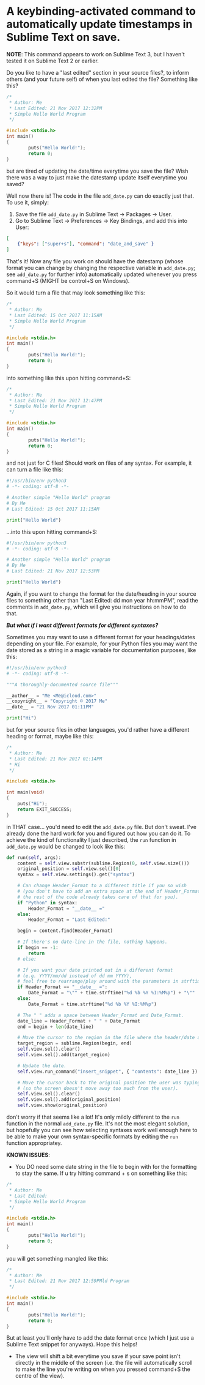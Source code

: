 # A keybinding-activated command to automatically update timestamps in Sublime Text on save.
**NOTE**: This command appears to work on Sublime Text 3, but I haven't tested it on Sublime Text 2 or earlier.

Do you like to have a "last edited" section in your source files?, to inform others (and your future self) of when you last edited the file? Something like this?

```C
/* 
 * Author: Me
 * Last Edited: 21 Nov 2017 12:32PM
 * Simple Hello World Program
 */

#include <stdio.h>
int main()
{
        puts("Hello World!");
        return 0;
}

```

but are tired of updating the date/time everytime you save the file? Wish there was a way to just make the datestamp update itself everytime you saved?

Well now there is! The code in the file ```add_date.py``` can do exactly just that. To use it, simply:
1. Save the file ```add_date.py``` in Sublime Text -> Packages -> User.
2. Go to Sublime Text -> Preferences -> Key Bindings, and add this into User:

```json
[
    {"keys": ["super+s"], "command": "date_and_save" }
]
```

That's it! Now any file you work on should have the datestamp (whose format you can change by changing the respective variable in ```add_date.py```; see ```add_date.py``` for further info) automatically updated whenever you press command+S (MIGHT be control+S on Windows).

So it would turn a file that may look something like this:
```C
/* 
 * Author: Me
 * Last Edited: 15 Oct 2017 11:15AM
 * Simple Hello World Program
 */

#include <stdio.h>
int main()
{
        puts("Hello World!");
        return 0;
}

```

into something like this upon hitting command+S:
```C
/* 
 * Author: Me
 * Last Edited: 21 Nov 2017 12:47PM
 * Simple Hello World Program
 */

#include <stdio.h>
int main()
{
        puts("Hello World!");
        return 0;
}

```

and not just for C files! Should work on files of any syntax. For example, it can turn a file like this:
```python
#!/usr/bin/env python3
# -*- coding: utf-8 -*-

# Another simple "Hello World" program
# By Me
# Last Edited: 15 Oct 2017 11:15AM

print("Hello World")

```

...into this upon hitting command+S:
```python
#!/usr/bin/env python3
# -*- coding: utf-8 -*-

# Another simple "Hello World" program
# By Me
# Last Edited: 21 Nov 2017 12:53PM

print("Hello World")

```

Again, if you want to change the format for the date/heading in your source files to something other than "Last Edited: dd mon year hh:mmPM", read the comments in ```add_date.py```, which will give you instructions on how to do that.

***But what if I want different formats for different syntaxes?***

Sometimes you may want to use a different format for your headings/dates depending on your file. For example, for your Python files you may want the date stored as a string in a magic variable for documentation purposes, like this:
```python
#!/usr/bin/env python3
# -*- coding: utf-8 -*-

"""A thoroughly-documented source file"""

__author__ = "Me <Me@icloud.com>"
__copyright__ = "Copyright © 2017 Me"
__date__ = "21 Nov 2017 01:11PM"

print("Hi")

```
but for your source files in other languages, you'd rather have a different heading or format, maybe like this:
```C
/*
 * Author: Me
 * Last Edited: 21 Nov 2017 01:14PM
 * Hi
 */

#include <stdio.h>

int main(void)
{
	puts("Hi");
	return EXIT_SUCCESS;
}

```

in THAT case... you'd need to edit the ```add_date.py``` file. But don't sweat. I've already done the hard work for you and figured out how you can do it. To achieve the kind of functionality I just described, the ```run``` function in ```add_date.py``` would be changed to look like this:
```python
def run(self, args):
    content = self.view.substr(sublime.Region(0, self.view.size()))
    original_position = self.view.sel()[0]
    syntax = self.view.settings().get("syntax")

    # Can change Header_Format to a different title if you so wish
    # (you don't have to add an extra space at the end of Header_Format;
    # the rest of the code already takes care of that for you).
    if "Python" in syntax:
        Header_Format = "__date__ ="
    else:
        Header_Format = "Last Edited:"

    begin = content.find(Header_Format)

    # If there's no date-line in the file, nothing happens.
    if begin == -1:
        return
    # else:

    # If you want your date printed out in a different format
    # (e.g. YYYY/mm/dd instead of dd mm YYYY),
    # feel free to rearrange/play around with the parameters in strftime().
    if Header_Format == "__date__ =":
        Date_Format = "\"" + time.strftime("%d %b %Y %I:%M%p") + "\""
    else:
        Date_Format = time.strftime("%d %b %Y %I:%M%p")

    # The " " adds a space between Header_Format and Date_Format.
    date_line = Header_Format + " " + Date_Format
    end = begin + len(date_line)

    # Move the cursor to the region in the file where the header/date are.
    target_region = sublime.Region(begin, end)
    self.view.sel().clear()
    self.view.sel().add(target_region)

    # Update the date.
    self.view.run_command("insert_snippet", { "contents": date_line })

    # Move the cursor back to the original position the user was typing at
    # (so the screen doesn't move away too much from the user).
    self.view.sel().clear()
    self.view.sel().add(original_position)
    self.view.show(original_position)
```
don't worry if that seems like a lot! It's only mildly different to the ```run``` function in the normal ```add_date.py``` file. It's not the most elegant solution, but hopefully you can see how selecting syntaxes work well enough here to be able to make your own syntax-specific formats by editing the ```run``` function appropriatey.

**KNOWN ISSUES**:
* You DO need some date string in the file to begin with for the formatting to stay the same. If u try hitting command + s on something like this:
```C
/* 
 * Author: Me
 * Last Edited:
 * Simple Hello World Program
 */

#include <stdio.h>
int main()
{
        puts("Hello World!");
        return 0;
}
```

you will get something mangled like this:
```C
/*
 * Author: Me
 * Last Edited: 21 Nov 2017 12:59PMld Program
 */

#include <stdio.h>
int main()
{
        puts("Hello World!");
        return 0;
}
```
But at least you'll only have to add the date format once (which I just use a Sublime Text snippet for anyways).
Hope this helps!

* The view will shift a bit everytime you save if your save point isn't directly in the middle of the screen (i.e. the file will automatically scroll to make the line you're writing on when you pressed command+S the centre of the view).
